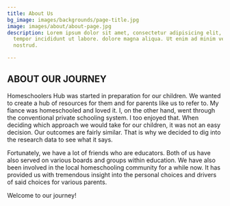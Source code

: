 ```yaml
---
title: About Us
bg_image: images/backgrounds/page-title.jpg
image: images/about/about-page.jpg
description: Lorem ipsum dolor sit amet, consectetur adipisicing elit, sed do eiusmod
  tempor incididunt ut labore. dolore magna aliqua. Ut enim ad minim veniam, quis
  nostrud.

---
```

## ABOUT OUR JOURNEY

Homeschoolers Hub was started in preparation for our children. We wanted to create a hub of resources for them and for parents like us to refer to. My fiance was homeschooled and loved it. I, on the other hand, went through the conventional private schooling system. I too enjoyed that. When deciding which approach we would take for our children, it was not an easy decision. Our outcomes are fairly similar. That is why we decided to dig into the research data to see what it says.

Fortunately, we have a lot of friends who are educators. Both of us have also served on various boards and groups within education. We have also been involved in the local homeschooling community for a while now. It has provided us with tremendous insight into the personal choices and drivers of said choices for various parents.

Welcome to our journey!